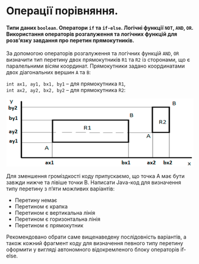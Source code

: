 # Операції порівняння.
#### Типи даних `boolean`. Оператори `if` та `if-else`. Логічні функції `NOT`, `AND`, `OR`. Використання операторів розгалуження та логічних функцій для розв’язку завдання про перетин прямокутників.

За допомогою операторів розгалуження та логічних функцій `AND`, `OR` визначити тип перетину двох прямокутників `R1` та `R2` із
сторонами, що є паралельними вісям координат. Прямокутники задано координатами двох діагональних вершин `А` та `В`:

`int ax1, ay1, bx1, by1` – для прямокутника `R1`, <br>
`int ax2, ay2, bx2, by2` – для прямокутника `R2`:

![rectangles.png](rectangles.png)

Для зменшення громіздкості коду припускаємо, що точка А має бути завжди нижче та лівіше точки В.
Написати Java-код для визначення типу перетину з п’яти можливих варіантів:
*  Перетину немає
*  Перетином є крапка
*  Перетином є вертикальна лінія
*  Перетином є горизонтальна лінія
*  Перетином є прямокутник

Рекомендовано обрати саме вищенаведену послідовність варіантів, а також кожний фрагмент коду для визначення певного типу перетину оформити у вигляді автономного відокремленого блоку операторів if-else.
